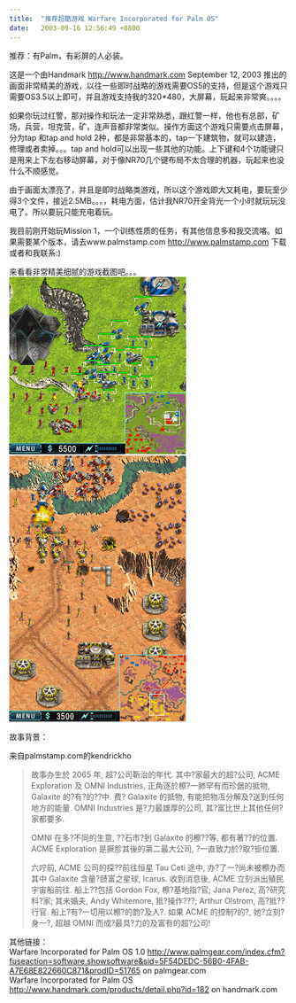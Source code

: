 ```yaml
---
title:  "推荐超酷游戏 Warfare Incorporated for Palm OS"
date:   2003-09-16 12:56:49 +0800
---
```


推荐：有Palm，有彩屏的人必装。  

这是一个由Handmark http://www.handmark.com  September 12, 2003 推出的画面非常精美的游戏，以往一些即时战略的游戏需要OS5的支持，但是这个游戏只需要OS3.5以上即可，并且游戏支持我的320*480，大屏幕，玩起来非常爽。。。。  

如果你玩过红警，那对操作和玩法一定非常熟悉，跟红警一样，他也有总部，矿场，兵营，坦克营，矿，连声音都非常类似。操作方面这个游戏只需要点击屏幕，分为tap 和tap and hold 2种，都是非常基本的，tap一下建筑物，就可以建造，修理或者卖掉。。。tap and hold可以出现一些其他的功能。上下键和4个功能键只是用来上下左右移动屏幕，对于像NR70几个键布局不太合理的机器，玩起来也没什么不顺感觉。  

由于画面太漂亮了，并且是即时战略类游戏，所以这个游戏即大又耗电，要玩至少得3个文件，接近2.5MB。。。，耗电方面，估计我NR70开全背光一个小时就玩玩没电了。所以要玩只能充电着玩。  

我目前刚开始玩Mission 1，一个训练性质的任务，有其他信息多和我交流咯。如果需要某个版本，请去www.palmstamp.com http://www.palmstamp.com 下载或者和我联系:)  

来看看非常精美细腻的游戏截图吧。。。  
![](/images/2011/pda/grassy_320x320.gif)  
![](/images/2011/pda/desert2_320x480.gif)  

故事背景：  

来自palmstamp.com的kendrickho  

> 故事办生於 2065 年, 超?公司靳治的年代. 其中?家最大的超?公司, ACME Exploration 及 OMNI Industries, 正角逐於檫?一肺罕有而珍倨的抵物, Galaxite 的?有?的??中. 费? Galaxite 的抵物, 有能把物冱分解及?送到任何地方的能量. OMNI Industries 是?力最雄厚的公司, 其?富比世上其他任何?家都要多.
>
> OMNI 在多?不同的生意, ??石市?到 Galaxite 的檫??等, 都有著??的位置. ACME Exploration 是撅胗其後的第二最大公司, ?一直致力於?取?钷位置.
>
> 六咛前, ACME 公司的探??前往恒星 Tau Ceti 途中, 办?了一?尚未被檫办而其中 Galaxite 含量?赜富之星球, lcarus. 收到消息後, ACME 立刻派出殖民宇宙船前往. 船上??包括 Gordon Fox, 檫?基地指?官; Jana Perez, 高?研究科?家; 其未婚夫, Andy Whitemore, 抵?操作???; Arthur Olstrom, 高?抵??行官. 船上?有?一切用以檫?的韵?及人?. 如果 ACME 的控制?的?, 她?立刻?身一?, 超越 OMNI 而成?最具?力的及富有的超?公司!

其他链接：  
Warfare Incorporated for Palm OS 1.0 http://www.palmgear.com/index.cfm?fuseaction=software.showsoftware&sid=5F54DEDC-56B0-4FAB-A7E68E822660C871&prodID=51765  on palmgear.com  
Warfare Incorporated for Palm OS  http://www.handmark.com/products/detail.php?id=182  on handmark.com  


